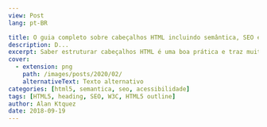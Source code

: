 ```yaml
---
view: Post
lang: pt-BR

title: O guia completo sobre cabeçalhos HTML incluindo semântica, SEO e acessibilidade
description: D...
excerpt: Saber estruturar cabeçalhos HTML é uma boa prática e traz muitos benefícios em acessibilidade e em SEO, esse artigo tenta cobrir ao máximo o que tem de mais atual sobre esse assunto.
cover: 
  - extension: png
    path: /images/posts/2020/02/
    alternativeText: Texto alternativo
categories: [html5, semantica, seo, acessibilidade]
tags: [HTML5, heading, SEO, W3C, HTML5 outline]
author: Alan Ktquez
date: 2018-09-19
---
```

